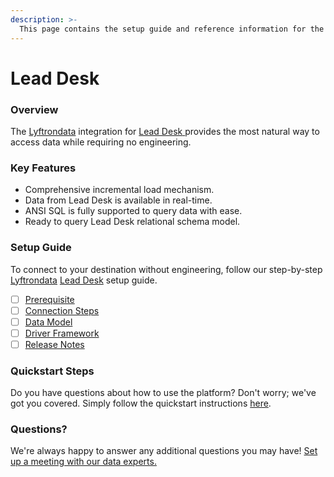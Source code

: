 ```yaml
---
description: >-
  This page contains the setup guide and reference information for the Lead Desk source connector.
---
```


# Lead Desk

### Overview

The [Lyftrondata](https://www.lyftrondata.com/) integration for [Lead Desk](https://www.lyftrondata.com/integration/lead-desk/)[ ](https://www.lyftrondata.com/integration/lead-desk/)provides the most natural way to access data while requiring no engineering.

### Key Features

* Comprehensive incremental load mechanism.
* Data from Lead Desk is available in real-time.&#x20;
* ANSI SQL is fully supported to query data with ease.
* Ready to query Lead Desk relational schema model.

### Setup Guide

To connect to your destination without engineering, follow our step-by-step [Lyftrondata](https://www.lyftrondata.com/)  [Lead Desk](https://www.lyftrondata.com/integration/lead-desk/) setup guide.

* [ ] [Prerequisite](../../sales-analytics/lead-desk/prerequisite.md)
* [ ] [Connection Steps](../../sales-analytics/lead-desk/connection-steps.md)
* [ ] [Data Model](../../sales-analytics/lead-desk/data-model/)
* [ ] [Driver Framework](../../sales-analytics/lead-desk/driver-framework/)
* [ ] [Release Notes](../../sales-analytics/lead-desk/release-notes.md)

### Quickstart Steps

Do you have questions about how to use the platform? Don't worry; we've got you covered. Simply follow the quickstart instructions [here](../../../quickstart-steps.md).

### Questions? <a href="#questions" id="questions"></a>

We're always happy to answer any additional questions you may have! [Set up a meeting with our data experts.](https://www.lyftrondata.com/book-a-meeting/)

